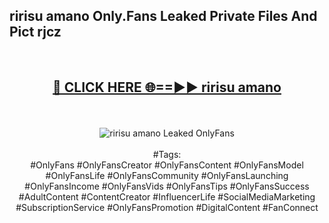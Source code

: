 <h2>ririsu amano Only.Fans Leaked Private Files And Pict rjcz</h2>
<br>
<div align="center">
<h2><a href="https://mediafiles.top/ririsu_amano" rel="nofollow">🔴 CLICK HERE 🌐==►► ririsu amano</a></h2>
<br>
<br>
<a href="https://mediafiles.top/ririsu_amano" rel="nofollow" data-target="animated-image.originalLink"><img src="https://i.ibb.co.com/WyWwxjT/player-gif2.gif" alt="ririsu amano Leaked OnlyFans" style="max-width: 100%; display: inline-block;" data-target="animated-image.originalImage"></a>
<br><br>
#Tags:
<br>
#OnlyFans #OnlyFansCreator #OnlyFansContent #OnlyFansModel #OnlyFansLife #OnlyFansCommunity #OnlyFansLaunching #OnlyFansIncome #OnlyFansVids #OnlyFansTips #OnlyFansSuccess #AdultContent #ContentCreator #InfluencerLife #SocialMediaMarketing #SubscriptionService #OnlyFansPromotion #DigitalContent #FanConnect
</div>
<br>